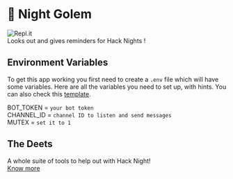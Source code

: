 # :crescent_moon: Night Golem

<img alt="Repl.it" src="https://img.shields.io/badge/Repl.it-%230D101E.svg?&style=for-the-badge&logo=Repl.it&logoColor=white"/><br>
Looks out and gives reminders for Hack Nights !

## Environment Variables
To get this app working you first need to create a `.env` file which will have some variables. Here are all the variables you need to set up, with hints. You can also check this [template](TEMPLATE.env).

BOT_TOKEN = `your bot token`<br>
CHANNEL_ID = `channel ID to listen and send messages`<br>
MUTEX = `set it to 1`

## The Deets
A whole suite of tools to help out with Hack Night!<br>
[Know more](https://hackclub.com/night/)
